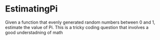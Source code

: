 # EstimatingPi

Given a function that evenly generated random numbers between 0 and 1, estimate the value of Pi. This is a tricky coding question that involves a good understadning of math

